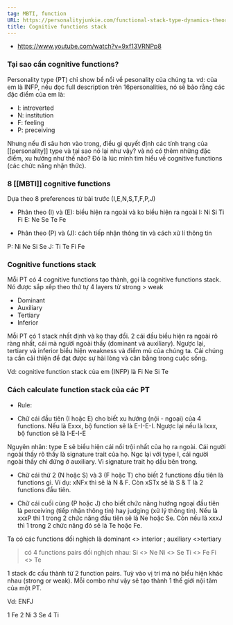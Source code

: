 ```yaml
---
tag: MBTI, function
URL: https://personalityjunkie.com/functional-stack-type-dynamics-theory/
title: Cognitive functions stack
---
```


* https://www.youtube.com/watch?v=9xf13VRNPp8

###  Tại sao cần cognitive functions?
 Personality type (PT) chỉ show bề nổi về pesonality của chúng ta. 
 vd: của em là INFP, nếu đọc full description trên 16personalities, nó sẽ bảo rằng các đặc điểm của em là:
 + I: introverted
 + N: institution
 + F: feeling
 + P: preceiving

 Nhưng nếu đi sâu hơn vào trong, điều gì quyết định các tính trạng của [[personality]] type và tại sao nó lại như vậy? và nó có thêm những đặc điểm, xu hướng như thế nào? Đó là lúc mình tìm hiểu về cognitive functions (các chức năng nhận thức).

 ### 8 [[MBTI]] cognitive functions 

 Dựa theo 8 preferences từ bài trước (I,E,N,S,T,F,P,J)
 - Phân theo (I) và (E): biểu hiện ra ngoài và ko biểu hiện ra ngoài
 I: Ni Si Ti Fi
 E: Ne Se Te Fe
 
 - Phân theo (P) và (J): cách tiếp nhận thông tin và cách xử lí thông tin 
 
 P: Ni Ne Si Se
 J: Ti Te Fi Fe
 

### Cognitive functions stack 

 Mỗi PT có 4 cognitive functions tạo thành, gọi là cognitive functions stack. Nó được sắp xếp theo thứ tự 4 layers từ strong > weak 

 + Dominant
 + Auxiliary
 + Tertiary
 + Inferior

 Mỗi PT có 1 stack nhất định và ko thay đổi. 2 cái đầu biểu hiện ra ngoài rõ ràng nhất, cái mà người ngoài thấy (dominant và auxiliary). Ngược lại, tertiary và inferior biểu hiện weakness và điểm mù của chúng ta. Cái chúng ta cần cải thiện để đạt được sự hài lòng và cân bằng trong cuộc sống.

Vd: cognitive function stack của em (INFP) là Fi Ne Si Te
 
### Cách calculate function stack của các PT

- Rule:
+ Chữ cái đầu tiên (I hoặc E) cho biết xu hướng (nội - ngoại) của 4 functions. Nếu là Exxx, bộ function sẽ là E-I-E-I. Ngược lại nếu là Ixxx, bộ function sẽ là I-E-I-E

Nguyên nhân: type E sẽ biểu hiện cái nổi trội nhất của họ ra ngoài. Cái người ngoài thấy rõ thấy là signature trait của họ. Ngc lại với type I, cái người ngoài thấy chỉ đứng ở auxiliary. Vì signature trait họ dấu bên trong.

+ Chữ cái thứ 2 (N hoặc S) và 3 (F hoặc T) cho biết 2 functions đầu tiên là functions gì. Ví dụ: xNFx thì sẽ là N & F. Còn xSTx sẽ là S & T là 2 functions đầu tiên.

+ Chữ cái cuối cùng (P hoặc J) cho biết chức năng hướng ngoại đầu tiên là perceiving (tiếp nhận thông tin) hay judging (xử lý thông tin). Nếu là xxxP thì 1 trong 2 chức năng đầu tiên sẽ là Ne hoặc Se. Còn nếu là xxxJ thì 1 trong 2 chức năng đó sẽ là Te hoặc Fe.

Ta có các functions đối nghịch là dominant <> interior ; auxiliary <>tertiary

> có 4 functions pairs đối nghịch nhau:
Si <> Ne
Ni <> Se
Ti <> Fe
Fi <> Te

1 stack đc cấu thành từ 2 function pairs. Tuỳ vào vị trí mà nó biểu hiện khác nhau (strong or weak). Mỗi combo như vậy sẽ tạo thành 1 thế giới nội tâm của một PT.

Vd: ENFJ

1 Fe
2 Ni
3 Se
4 Ti
